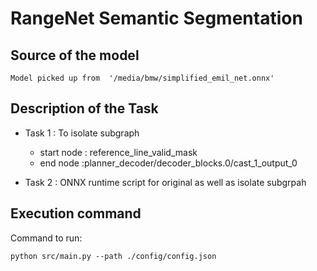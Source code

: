 # RangeNet Semantic Segmentation

## Source of the model

	Model picked up from  '/media/bmw/simplified_emil_net.onnx'


## Description of the Task

- Task 1 : To isolate subgraph 
  - start node :  reference_line_valid_mask
  - end node :planner_decoder/decoder_blocks.0/cast_1_output_0 

- Task 2 : ONNX runtime script for original as well as isolate subgrpah

## Execution command

Command to run:

    python src/main.py --path ./config/config.json
